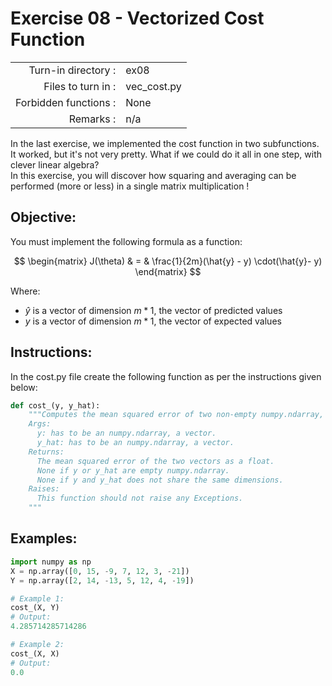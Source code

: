 # Exercise 08 - Vectorized Cost Function

|                         |                    |
| -----------------------:| ------------------ |
|   Turn-in directory :   |  ex08              |
|   Files to turn in :    |  vec_cost.py       |
|   Forbidden functions : |  None              |
|   Remarks :             |  n/a               |

In the last exercise, we implemented the cost function in two subfunctions. It worked, but it's not very pretty. What if we could do it all in one step, with clever linear algebra?  
In this exercise, you will discover how squaring and averaging can be performed (more or less) in a single matrix multiplication !

## Objective:
You must implement the following formula as a function:  

$$
\begin{matrix}
J(\theta) &  = & \frac{1}{2m}(\hat{y} - y) \cdot(\hat{y}- y)
\end{matrix}
$$  

Where:
- $\hat{y}$ is a vector of dimension $m * 1$, the vector of predicted values
- $y$ is a vector of dimension $m * 1$, the vector of expected values

## Instructions:
In the cost.py file create the following function as per the instructions given below:
```python
def cost_(y, y_hat):
    """Computes the mean squared error of two non-empty numpy.ndarray, without any for loop. The two arrays must have the same dimensions.
    Args:
      y: has to be an numpy.ndarray, a vector.
      y_hat: has to be an numpy.ndarray, a vector.
    Returns:
      The mean squared error of the two vectors as a float.
      None if y or y_hat are empty numpy.ndarray.
      None if y and y_hat does not share the same dimensions.
    Raises:
      This function should not raise any Exceptions.
    """
```

## Examples:
```python
import numpy as np
X = np.array([0, 15, -9, 7, 12, 3, -21])
Y = np.array([2, 14, -13, 5, 12, 4, -19])

# Example 1:
cost_(X, Y)
# Output:
4.285714285714286

# Example 2:
cost_(X, X)
# Output:
0.0
```